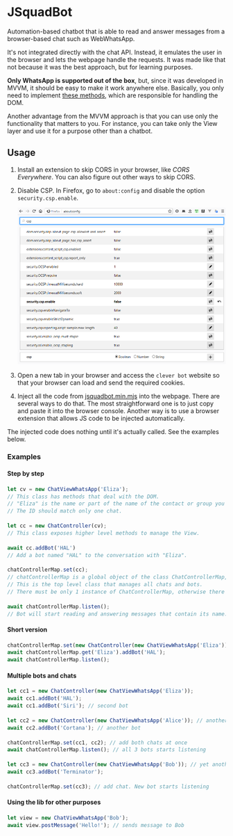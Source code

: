 # JSquadBot

Automation-based chatbot that is able to read and answer messages from a browser-based chat such as WebWhatsApp.

It's not integrated directly with the chat API. Instead, it emulates the user in the browser and lets the webpage handle the requests. It was made like that not because it was the best approach, but for learning purposes.

**Only WhatsApp is supported out of the box**, but, since it was developed in MVVM, it should be easy to make it work anywhere else. Basically, you only need to implement [these methods](./CONTRIBUTING.md#methods-to-implement), which are responsible for handling the DOM.

Another advantage from the MVVM approach is that you can use only the functionality that matters to you. For instance, you can take only the View layer and use it for a purpose other than a chatbot.

## Usage

1. Install an extension to skip CORS in your browser, like _CORS Everywhere_. You can also figure out other ways to skip CORS.

1. Disable CSP. In Firefox, go to `about:config` and disable the option `security.csp.enable`.

	![Disable CSP](./docs/firefox-csp.png)

1. Open a new tab in your browser and access the `clever bot` website so that your browser can load and send the required cookies.

1. Inject all the code from [jsquadbot.min.mjs](./jsquadbot.min.mjs) into the webpage. There are several ways to do that. The most straightforward one is to just copy and paste it into the browser console. Another way is to use a browser extension that allows JS code to be injected automatically.

The injected code does nothing until it's actually called. See the examples below.

### Examples

#### Step by step
```javascript
let cv = new ChatViewWhatsApp('Eliza');
// This class has methods that deal with the DOM.
// "Eliza" is the name or part of the name of the contact or group you want to attach the bot to.
// The ID should match only one chat.

let cc = new ChatController(cv);
// This class exposes higher level methods to manage the View.

await cc.addBot('HAL')
// Add a bot named "HAL" to the conversation with "Eliza".

chatControllerMap.set(cc);
// chatControllerMap is a global object of the class ChatControllerMap, which is derived from the native Map.
// This is the top level class that manages all chats and bots.
// There must be only 1 instance of ChatControllerMap, otherwise there will be concurrency problems.

await chatControllerMap.listen();
// Bot will start reading and answering messages that contain its name.
```

#### Short version
```javascript
chatControllerMap.set(new ChatController(new ChatViewWhatsApp('Eliza')));
await chatControllerMap.get('Eliza').addBot('HAL');
await chatControllerMap.listen();
```

#### Multiple bots and chats
```javascript
let cc1 = new ChatController(new ChatViewWhatsApp('Eliza'));
await cc1.addBot('HAL');
await cc1.addBot('Siri'); // second bot

let cc2 = new ChatController(new ChatViewWhatsApp('Alice')); // another chat
await cc2.addBot('Cortana'); // another bot

chatControllerMap.set(cc1, cc2); // add both chats at once
await chatControllerMap.listen(); // all 3 bots starts listening

let cc3 = new ChatController(new ChatViewWhatsApp('Bob')); // yet another chat
await cc3.addBot('Terminator');

chatControllerMap.set(cc3); // add chat. New bot starts listening
```

#### Using the lib for other purposes
```javascript
let view = new ChatViewWhatsApp('Bob');
await view.postMessage('Hello!'); // sends message to Bob
```
